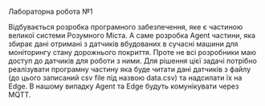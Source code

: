 Лабораторна робота №1

Відбувається розробка програмного забезпечення, яке є частиною великої системи Розумного Міста. 
А саме розробка Agent частини, яка збирає дані отримані з датчиків вбудованих в сучасні машини для моніторингу стану дорожнього покриття. 
Проте не всі розробники маю доступ до датчиків для роботи з ними.
Для рішення цієї задачі потрібно реалізувати програмну частину яка буде читати дані датчиків з файлу (до цього записаний csv file під назвою data.csv) та надсилати їх на Edge. 
В нашому випадку Agent та Edge будуть комунікувати через MQTT.

